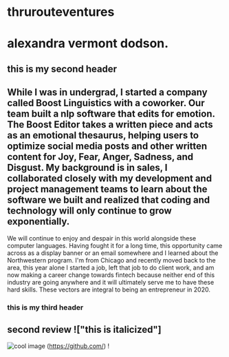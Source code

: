 # thrurouteventures
# alexandra vermont dodson.
##  this is my second header
While I was in undergrad, I started a company called Boost Linguistics with a coworker. Our team built a nlp software that edits for emotion. The Boost Editor takes a written piece and acts as an emotional thesaurus, helping users to optimize social media posts and other written content for Joy, Fear, Anger, Sadness, and Disgust. My background is in sales, I collaborated closely with my development and project management teams to learn about the software we built and realized that coding and technology will only continue to grow exponentially. 
---
We will continue to enjoy and despair in this world alongside these computer languages. Having fought it for a long time, this opportunity came across as a display banner or an email somewhere and I learned about the Northwestern program. I'm from Chicago and recently moved back to the area, this year alone I started a job, left that job to do client work, and am now making a career change towards fintech because neither end of this industry are going anywhere and it will ultimately serve me to have these hard skills. These vectors are integral to being an entrepreneur in 2020.
### this is my third header
second review
!["this is italicized"]
---
![cool image](https://pixabay.com/images/search/nature/)
(https://github.com/)
!